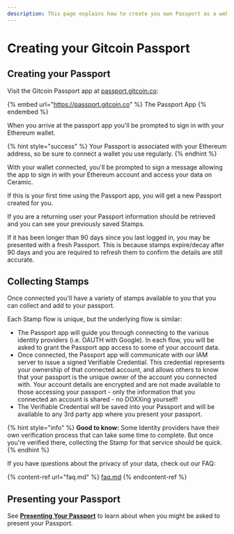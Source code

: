 ```yaml
---
description: This page explains how to create you own Passport as a web3 citizen.
---
```


# Creating your Gitcoin Passport

## Creating your Passport

Visit the Gitcoin Passport app at [passport.gitcoin.co](https://passport.gitcoin.co):

{% embed url="https://passport.gitcoin.co" %}
The Passport App
{% endembed %}

When you arrive at the passport app you'll be prompted to sign in with your Ethereum wallet.

{% hint style="success" %}
Your Passport is associated with your Ethereum address, so be sure to connect a wallet you use regularly.
{% endhint %}

With your wallet connected, you'll be prompted to sign a message allowing the app to sign in with your Ethereum account and access your data on Ceramic.

If this is your first time using the Passport app, you will get a new Passport created for you.

If you are a returning user your Passport information should be retrieved and you can see your previously saved Stamps.

If it has been longer than 90 days since you last logged in, you may be presented with a fresh Passport. This is because stamps expire/decay after 90 days and you are required to refresh them to confirm the details are still accurate.

## Collecting Stamps

Once connected you'll have a variety of stamps available to you that you can collect and add to your passport.&#x20;

Each Stamp flow is unique, but the underlying flow is similar:&#x20;

* The Passport app will guide you through connecting to the various identity providers (i.e. OAUTH with Google). In each flow, you will be asked to grant the Passport app access to some of your account data.&#x20;
* Once connected, the Passport app will communicate with our IAM server to issue a signed Verifiable Credential. This credential represents your ownership of that connected account, and allows others to know that your passport is the unique owner of the account you connected with. Your account details are encrypted and are not made available to those accessing your passport - only the information that you connected an account is shared - no DOXXing yourself!&#x20;
* The Verifiable Credential will be saved into your Passport and will be available to any 3rd party app where you present your passport.

{% hint style="info" %}
**Good to know:** Some Identity providers have their own verification process that can take some time to complete. But once you're verified there, collecting the Stamp for that service should be quick.
{% endhint %}



If you have questions about the privacy of your data, check out our FAQ:

{% content-ref url="faq.md" %}
[faq.md](faq.md)
{% endcontent-ref %}

## Presenting your Passport

See [**Presenting Your Passport**](presenting-your-passport.md) to learn about when you might be asked to present your Passport.



